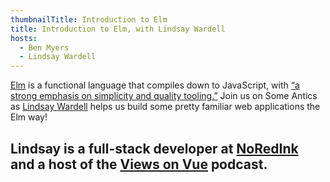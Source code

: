 ```yaml
---
thumbnailTitle: Introduction to Elm
title: Introduction to Elm, with Lindsay Wardell
hosts:
  - Ben Myers
  - Lindsay Wardell
---
```


[Elm](https://elm-lang.org/) is a functional language that compiles down to JavaScript, with [“a strong emphasis on simplicity and quality tooling.”](https://guide.elm-lang.org/) Join us on Some Antics as [Lindsay Wardell](https://twitter.com/lindsaykwardell) helps us build some pretty familiar web applications the Elm way!

Lindsay is a full-stack developer at [NoRedInk](https://www.noredink.com/) and a host of the [Views on Vue](https://viewsonvue.com/) podcast.
---